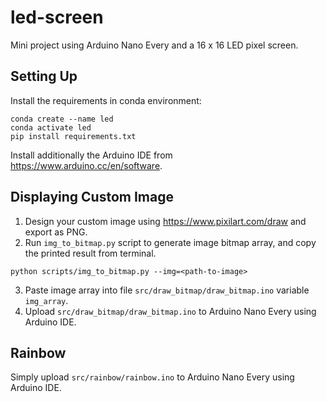 # led-screen
Mini project using Arduino Nano Every and a 16 x 16 LED pixel screen.

## Setting Up
Install the requirements in  conda environment:

```
conda create --name led
conda activate led
pip install requirements.txt
```

Install additionally the Arduino IDE from https://www.arduino.cc/en/software.

## Displaying Custom Image
1. Design your custom image using https://www.pixilart.com/draw and export as PNG.
2. Run `img_to_bitmap.py` script to generate image bitmap array, and copy the printed result from terminal.
```
python scripts/img_to_bitmap.py --img=<path-to-image>
```
3. Paste image array into file `src/draw_bitmap/draw_bitmap.ino` variable `img_array`.
4. Upload `src/draw_bitmap/draw_bitmap.ino` to Arduino Nano Every using Arduino IDE.

## Rainbow
Simply upload `src/rainbow/rainbow.ino` to Arduino Nano Every using Arduino IDE.